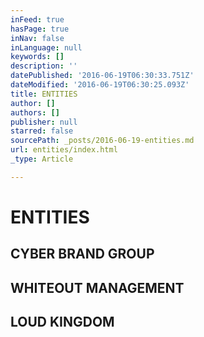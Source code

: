 ```yaml
---
inFeed: true
hasPage: true
inNav: false
inLanguage: null
keywords: []
description: ''
datePublished: '2016-06-19T06:30:33.751Z'
dateModified: '2016-06-19T06:30:25.093Z'
title: ENTITIES
author: []
authors: []
publisher: null
starred: false
sourcePath: _posts/2016-06-19-entities.md
url: entities/index.html
_type: Article

---
```

# ENTITIES

## CYBER BRAND GROUP

## WHITEOUT MANAGEMENT

## LOUD KINGDOM